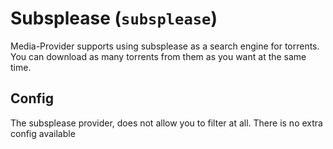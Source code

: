 # Subsplease (`subsplease`)

Media-Provider supports using subsplease as a search engine for torrents. You can download as many torrents from them as you want at the same time.

## Config

The subsplease provider, does not allow you to filter at all. There is no extra config available